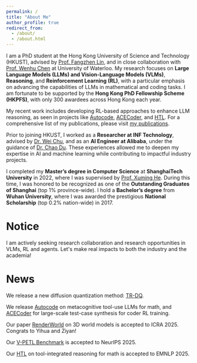 ```yaml
---
permalink: /
title: "About Me"
author_profile: true
redirect_from: 
  - /about/
  - /about.html
---
```



I am a PhD student at the Hong Kong University of Science and Technology (HKUST), advised by [Prof. Fangzhen Lin](https://cse.hkust.edu.hk/~flin/), and in close collaboration with [Prof. Wenhu Chen](https://wenhuchen.github.io/) at University of Waterloo. My research focuses on **Large Language Models (LLMs) and Vision-Language Models (VLMs)**, **Reasoning**, and **Reinforcement Learning (RL)**, with a particular emphasis on advancing the capabilities of LLMs in mathematical and coding tasks. I am fortunate to be supported by the **Hong Kong PhD Fellowship Scheme (HKPFS)**, with only 300 awardees across Hong Kong each year.  

My recent work includes developing RL-based approaches to enhance LLM reasoning, as seen in projects like [Autocode](https://arxiv.org/abs/2502.00691), [ACECoder](https://arxiv.org/abs/2502.01718), and [HTL](https://arxiv.org/abs/2402.15729). For a comprehensive list of my publications, please visit [my publications](https://scholar.google.ca/citations?user=V96YGIMAAAAJ&hl=en).

Prior to joining HKUST, I worked as a **Researcher at INF Technology**, advised by [Dr. Wei Chu](https://weichu.github.io/), and as an **AI Engineer at Alibaba**, under the guidance of [Dr. Chao Du](https://duchao0726.github.io/). These experiences allowed me to deepen my expertise in AI and machine learning while contributing to impactful industry projects.

I completed my **Master’s degree in Computer Science** at **ShanghaiTech University** in 2022, where I was supervised by [Prof. Xuming He](https://faculty.sist.shanghaitech.edu.cn/faculty/hexm/index.html). During this time, I was honored to be recognized as one of the **Outstanding Graduates of Shanghai** (top 1% province-wide). I hold a **Bachelor’s degree** from **Wuhan University**, where I was awarded the prestigious **National Scholarship** (top 0.2% nation-wide) in 2017.

<!-- 
I have a broad research experience in machine learning, including
Reinforcement Learning, Variational Bayes, Vison and Language. <ins>Currently, I am super excited about research on Generative AI, and I am looking for opportunities / research collaborations on relevant topics.</ins> For more details, please check out my [CV](https://raw.githubusercontent.com/HazekiahWon/helios2/master/assets/Research_CV.pdf). -->

Notice
======
I am actively seeking research collaboration and research opportunities in VLMs, RL and agents. Let's make real impacts to both the industry and the academia! 

News
======
We release a new diffusion quantization method: [TR-DQ](https://arxiv.org/pdf/2503.06564).

We release [Autocode](https://arxiv.org/abs/2502.00691) on metacognitive tool-use LLMs for math, and [ACECoder](https://arxiv.org/abs/2502.01718) for large-scale test-case synthesis for coder RL training.

Our paper [RenderWorld](https://arxiv.org/abs/2409.11356) on 3D world models is accepted to ICRA 2025. Congrats to Yihua and Ziyan!

Our [V-PETL Benchmark](https://proceedings.neurips.cc/paper_files/paper/2024/file/935de67d1a033fd517cb49d192b5c008-Paper-Datasets_and_Benchmarks_Track.pdf) is accepted to NeurIPS 2025.

Our [HTL](https://arxiv.org/abs/2402.15729) on tool-integrated reasoning for math is accepted to EMNLP 2025.



